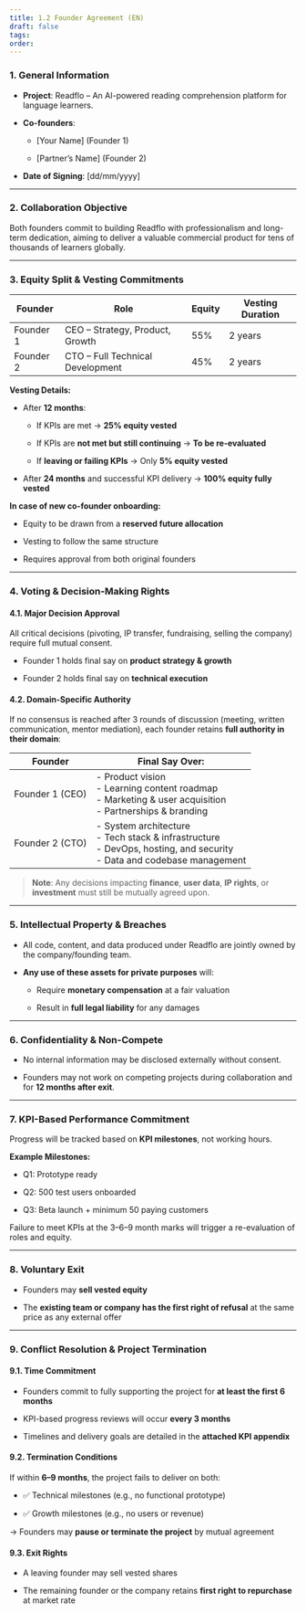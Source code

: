 ```yaml
---
title: 1.2 Founder Agreement (EN)
draft: false
tags: 
order:
---
```


### **1. General Information**

- **Project**: Readflo – An AI-powered reading comprehension platform for language learners.
    
- **Co-founders**:
    
    - [Your Name] (Founder 1)
        
    - [Partner’s Name] (Founder 2)
        
- **Date of Signing**: [dd/mm/yyyy]
    

---

### **2. Collaboration Objective**

Both founders commit to building Readflo with professionalism and long-term dedication, aiming to deliver a valuable commercial product for tens of thousands of learners globally.

---

### **3. Equity Split & Vesting Commitments**

|Founder|Role|Equity|Vesting Duration|
|---|---|---|---|
|Founder 1|CEO – Strategy, Product, Growth|55%|2 years|
|Founder 2|CTO – Full Technical Development|45%|2 years|

**Vesting Details:**

- After **12 months**:
    
    - If KPIs are met → **25% equity vested**
        
    - If KPIs are **not met but still continuing** → **To be re-evaluated**
        
    - If **leaving or failing KPIs** → Only **5% equity vested**
        
- After **24 months** and successful KPI delivery → **100% equity fully vested**
    

**In case of new co-founder onboarding:**

- Equity to be drawn from a **reserved future allocation**
    
- Vesting to follow the same structure
    
- Requires approval from both original founders
    

---

### **4. Voting & Decision-Making Rights**

#### 4.1. Major Decision Approval

All critical decisions (pivoting, IP transfer, fundraising, selling the company) require full mutual consent.

- Founder 1 holds final say on **product strategy & growth**
    
- Founder 2 holds final say on **technical execution**
    

#### 4.2. Domain-Specific Authority

If no consensus is reached after 3 rounds of discussion (meeting, written communication, mentor mediation), each founder retains **full authority in their domain**:

|Founder|Final Say Over:|
|---|---|
|Founder 1 (CEO)|- Product vision  <br>- Learning content roadmap  <br>- Marketing & user acquisition  <br>- Partnerships & branding|
|Founder 2 (CTO)|- System architecture  <br>- Tech stack & infrastructure  <br>- DevOps, hosting, and security  <br>- Data and codebase management|

> **Note**: Any decisions impacting **finance**, **user data**, **IP rights**, or **investment** must still be mutually agreed upon.

---

### **5. Intellectual Property & Breaches**

- All code, content, and data produced under Readflo are jointly owned by the company/founding team.
    
- **Any use of these assets for private purposes** will:
    
    - Require **monetary compensation** at a fair valuation
        
    - Result in **full legal liability** for any damages
        

---

### **6. Confidentiality & Non-Compete**

- No internal information may be disclosed externally without consent.
    
- Founders may not work on competing projects during collaboration and for **12 months after exit**.
    

---

### **7. KPI-Based Performance Commitment**

Progress will be tracked based on **KPI milestones**, not working hours.

**Example Milestones:**

- Q1: Prototype ready
    
- Q2: 500 test users onboarded
    
- Q3: Beta launch + minimum 50 paying customers
    

Failure to meet KPIs at the 3–6–9 month marks will trigger a re-evaluation of roles and equity.

---

### **8. Voluntary Exit**

- Founders may **sell vested equity**
    
- The **existing team or company has the first right of refusal** at the same price as any external offer
    

---

### **9. Conflict Resolution & Project Termination**

#### 9.1. Time Commitment

- Founders commit to fully supporting the project for **at least the first 6 months**
    
- KPI-based progress reviews will occur **every 3 months**
    
- Timelines and delivery goals are detailed in the **attached KPI appendix**
    

#### 9.2. Termination Conditions

If within **6–9 months**, the project fails to deliver on both:

- ✅ Technical milestones (e.g., no functional prototype)
    
- ✅ Growth milestones (e.g., no users or revenue)
    

→ Founders may **pause or terminate the project** by mutual agreement

#### 9.3. Exit Rights

- A leaving founder may sell vested shares
    
- The remaining founder or the company retains **first right to repurchase** at market rate